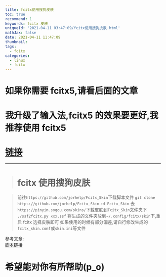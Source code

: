 ```yaml
---
title: fcitx使用搜狗皮肤
toc: true
recommend: 1
keywords: fcitx 皮肤
uniqueId: '2021-04-11 03:47:09/fcitx使用搜狗皮肤.html'
mathJax: false
date: 2021-04-11 11:47:09
thumbnail:
tags:
  - fcitx
categories:
  - linux
  - fcitx
---
```


# 如果你需要 fcitx5,请看后面的文章

# 我升级了输入法,fcitx5 的效果要更好,我推荐使用 fcitx5

# [链接](https://zhangpf2000.github.io/2021/04/14/debian10%E5%AE%89%E8%A3%85fcitx5/)

---

> # fcitx 使用搜狗皮肤

<!-- more -->

> 前往`https://github.com/jorhelp/Fcitx_Skin`下载脚本文件
> `git clone https://github.com/jorhelp/Fcitx_Skin`
> `cd Fcitx_Skin`
> 去`https://pinyin.sogou.com/skins/`下载皮肤到`Fcitx_Skin`文件夹下
> `./ssf2fcitx.py xxx.ssf`
> 将生成的文件夹放到`~/.config/fcitx/skin`下,重启 fcitx 选择皮肤即可
> 如果使用的时候有部分偏差,请自行修改生成的`fcitx_skin.conf`或`skin.ini`等文件

参考文章:  
[脚本链接](https://github.com/jorhelp/Fcitx_Skin)

# 希望能对你有所帮助(p_o)
